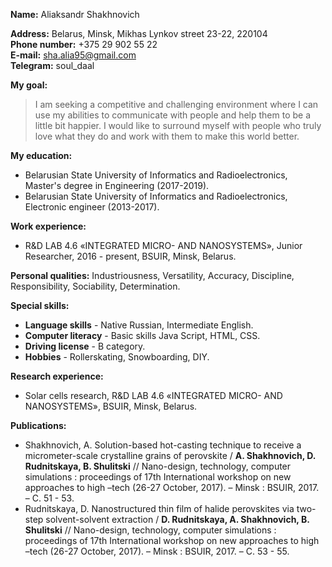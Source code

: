 __Name:__             Aliaksandr Shakhnovich 

__Address:__          Belarus, Minsk, Mikhas Lynkov street 23-22, 220104   
__Phone number:__     +375 29 902 55 22   
__E-mail:__           sha.alia95@gmail.com  
__Telegram:__         soul_daal 

__My goal:__          
>I am seeking a competitive and challenging environment where I can use my abilities to communicate with people and help them to be a little bit happier.
                  I would like to surround myself with people who truly love what they do
                  and work with them to make this world better.
                  
__My education:__     
- Belarusian State University of Informatics and Radioelectronics, Master's degree in Engineering (2017-2019).
- Belarusian State University of Informatics and Radioelectronics, Electronic engineer (2013-2017).
               
__Work experience:__ 
- R&D LAB 4.6 «INTEGRATED MICRO- AND NANOSYSTEMS», Junior Researcher, 2016 - present, BSUIR, Minsk, Belarus.

__Personal qualities:__ 
Industriousness, Versatility, Accuracy, Discipline, Responsibility, Sociability, Determination.

__Special skills:__   
- __Language skills__ - Native Russian, Intermediate English.
- __Computer literacy__ - Basic skills Java Script, HTML, CSS.
- __Driving license__ - B category.
- __Hobbies__ - Rollerskating, Snowboarding, DIY.
        
__Research experience:__
- Solar cells research, R&D LAB 4.6 «INTEGRATED MICRO- AND NANOSYSTEMS», BSUIR, Minsk, Belarus.

__Publications:__     
- Shakhnovich, A. Solution-based hot-casting technique to receive a micrometer-scale crystalline grains of perovskite / __A. Shakhnovich, D. Rudnitskaya, B. Shulitski__ // Nano-design, technology, computer simulations : proceedings of 17th International workshop on new approaches to high –tech (26-27 October, 2017). – Minsk : BSUIR, 2017. – С. 51 - 53.
- Rudnitskaya, D. Nanostructured thin film of halide perovskites via two-step solvent-solvent extraction / __D. Rudnitskaya, A. Shakhnovich, B. Shulitski__ // Nano-design, technology, computer simulations : proceedings of 17th International workshop on new approaches to high –tech (26-27 October, 2017). – Minsk : BSUIR, 2017. – С. 53 - 55.
